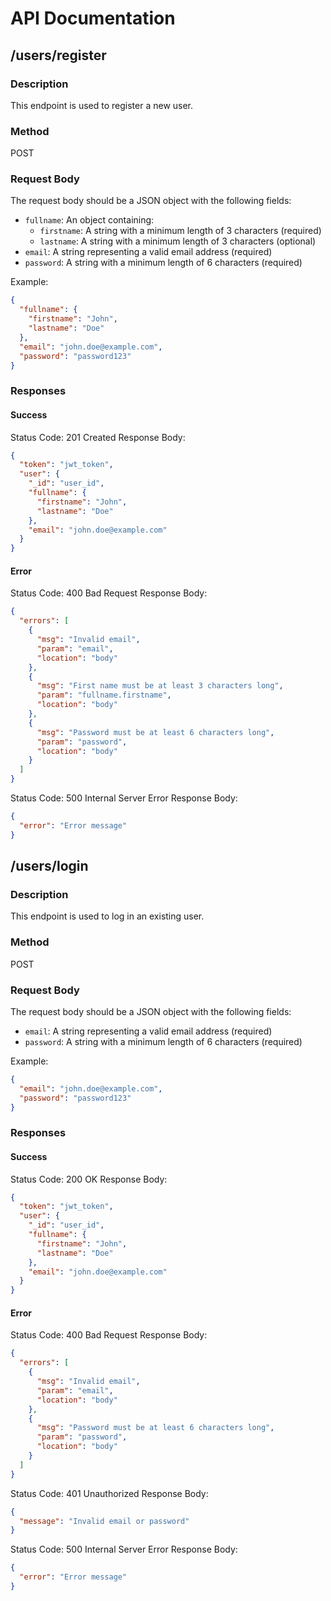 # API Documentation

## /users/register

### Description

This endpoint is used to register a new user.

### Method

POST

### Request Body

The request body should be a JSON object with the following fields:

- `fullname`: An object containing:
  - `firstname`: A string with a minimum length of 3 characters (required)
  - `lastname`: A string with a minimum length of 3 characters (optional)
- `email`: A string representing a valid email address (required)
- `password`: A string with a minimum length of 6 characters (required)

Example:

```json
{
  "fullname": {
    "firstname": "John",
    "lastname": "Doe"
  },
  "email": "john.doe@example.com",
  "password": "password123"
}
```

### Responses

#### Success

Status Code: 201 Created
Response Body:

```json
{
  "token": "jwt_token",
  "user": {
    "_id": "user_id",
    "fullname": {
      "firstname": "John",
      "lastname": "Doe"
    },
    "email": "john.doe@example.com"
  }
}
```

#### Error

Status Code: 400 Bad Request
Response Body:

```json
{
  "errors": [
    {
      "msg": "Invalid email",
      "param": "email",
      "location": "body"
    },
    {
      "msg": "First name must be at least 3 characters long",
      "param": "fullname.firstname",
      "location": "body"
    },
    {
      "msg": "Password must be at least 6 characters long",
      "param": "password",
      "location": "body"
    }
  ]
}
```

Status Code: 500 Internal Server Error
Response Body:

```json
{
  "error": "Error message"
}
```

## /users/login

### Description

This endpoint is used to log in an existing user.

### Method

POST

### Request Body

The request body should be a JSON object with the following fields:

- `email`: A string representing a valid email address (required)
- `password`: A string with a minimum length of 6 characters (required)

Example:

```json
{
  "email": "john.doe@example.com",
  "password": "password123"
}
```

### Responses

#### Success

Status Code: 200 OK
Response Body:

```json
{
  "token": "jwt_token",
  "user": {
    "_id": "user_id",
    "fullname": {
      "firstname": "John",
      "lastname": "Doe"
    },
    "email": "john.doe@example.com"
  }
}
```

#### Error

Status Code: 400 Bad Request
Response Body:

```json
{
  "errors": [
    {
      "msg": "Invalid email",
      "param": "email",
      "location": "body"
    },
    {
      "msg": "Password must be at least 6 characters long",
      "param": "password",
      "location": "body"
    }
  ]
}
```

Status Code: 401 Unauthorized
Response Body:

```json
{
  "message": "Invalid email or password"
}
```

Status Code: 500 Internal Server Error
Response Body:

```json
{
  "error": "Error message"
}
```
